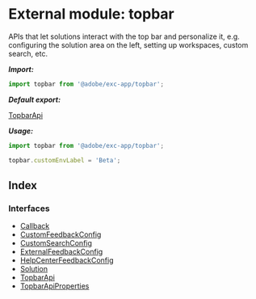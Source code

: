 # External module: topbar

APIs that let solutions interact with the top bar and personalize it, e.g. configuring the
solution area on the left, setting up workspaces, custom search, etc.

***Import:***

```typescript
import topbar from '@adobe/exc-app/topbar';
```

***Default export:***

[TopbarApi](../interfaces/topbar.topbarapi.md#interface-topbarapi)

***Usage:***

```typescript
import topbar from '@adobe/exc-app/topbar';

topbar.customEnvLabel = 'Beta';
```

## Index

### Interfaces

* [Callback](../interfaces/topbar.callback.md)
* [CustomFeedbackConfig](../interfaces/topbar.customfeedbackconfig.md)
* [CustomSearchConfig](../interfaces/topbar.customsearchconfig.md)
* [ExternalFeedbackConfig](../interfaces/topbar.externalfeedbackconfig.md)
* [HelpCenterFeedbackConfig](../interfaces/topbar.helpcenterfeedbackconfig.md)
* [Solution](../interfaces/topbar.solution.md)
* [TopbarApi](../interfaces/topbar.topbarapi.md)
* [TopbarApiProperties](../interfaces/topbar.topbarapiproperties.md)
